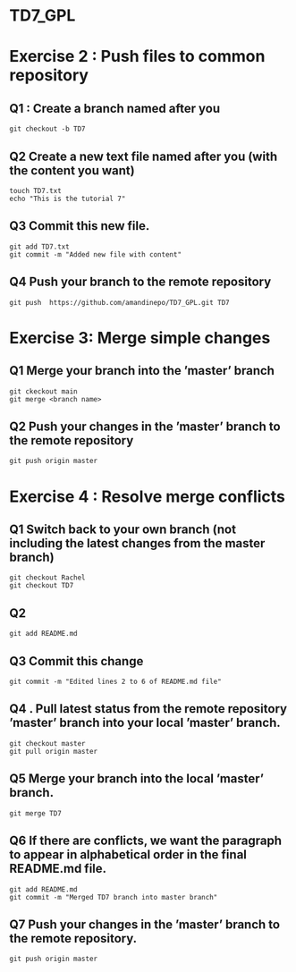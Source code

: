 # TD7_GPL


# Exercise 2 : Push files to common repository

## Q1 : Create a branch named after you
```
git checkout -b TD7
```

## Q2 Create a new text file named after you (with the content you want)
```
touch TD7.txt
echo "This is the tutorial 7"
```
## Q3 Commit this new file.
```
git add TD7.txt
git commit -m "Added new file with content"
```

## Q4  Push your branch to the remote repository
```
git push  https://github.com/amandinepo/TD7_GPL.git TD7
```

# Exercise 3: Merge simple changes

## Q1 Merge your branch into the ’master’ branch
```
git ckeckout main
git merge <branch name>
```
## Q2 Push your changes in the ’master’ branch to the remote repository
```
git push origin master
```

# Exercise 4 :  Resolve merge conflicts

## Q1 Switch back to your own branch (not including the latest changes from the master branch)
```
git checkout Rachel
git checkout TD7
```
## Q2
```
git add README.md
```
## Q3 Commit this change
```
git commit -m "Edited lines 2 to 6 of README.md file"
```
## Q4 . Pull latest status from the remote repository ’master’ branch into your local ’master’ branch.
```
git checkout master
git pull origin master
```
## Q5 Merge your branch into the local ’master’ branch.
```
git merge TD7
```
## Q6 If there are conflicts, we want the paragraph to appear in alphabetical order in the final README.md file.

```
git add README.md
git commit -m "Merged TD7 branch into master branch"
```
## Q7 Push your changes in the ’master’ branch to the remote repository.
```
git push origin master
```
